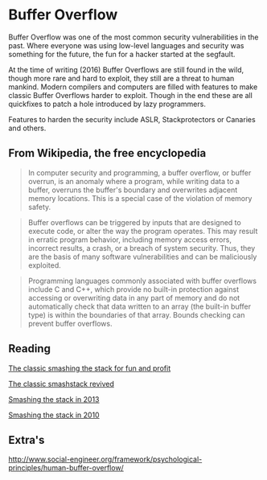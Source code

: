 # Buffer Overflow

Buffer Overflow was one of the most common security vulnerabilities in the past. Where everyone was using low-level languages
and security was something for the future, the fun for a hacker started at the segfault.

At the time of writing (2016) Buffer Overflows are still found in the wild, though more rare and hard to exploit, they still
are a threat to human mankind. Modern compilers and computers are filled with features to make classic Buffer Overflows
harder to exploit. Though in the end these are all quickfixes to patch a hole introduced by lazy programmers.

Features to harden the security include ASLR, Stackprotectors or Canaries and others.

## From Wikipedia, the free encyclopedia

>In computer security and programming, a buffer overflow, or buffer overrun, is an anomaly where a program, while writing data to a buffer, overruns the buffer's boundary and overwrites adjacent memory locations. This is a special case of the violation of memory safety.

>Buffer overflows can be triggered by inputs that are designed to execute code, or alter the way the program operates. This may result in erratic program behavior, including memory access errors, incorrect results, a crash, or a breach of system security. Thus, they are the basis of many software vulnerabilities and can be maliciously exploited.

>Programming languages commonly associated with buffer overflows include C and C++, which provide no built-in protection against accessing or overwriting data in any part of memory and do not automatically check that data written to an array (the built-in buffer type) is within the boundaries of that array. Bounds checking can prevent buffer overflows.

## Reading
[The classic smashing the stack for fun and profit](http://hackers.wiki/exploitation/r00t/SmashingTheStackForFunAndProfit-AlephOne97.txt)

[The classic smashstack revived](https://avicoder.me/2016/02/01/smashsatck-revived/)

[Smashing the stack in 2013](https://www.exploit-db.com/docs/27657.pdf)

[Smashing the stack in 2010](http://www.mgraziano.info/docs/stsi2010.pdf)


## Extra's
http://www.social-engineer.org/framework/psychological-principles/human-buffer-overflow/
